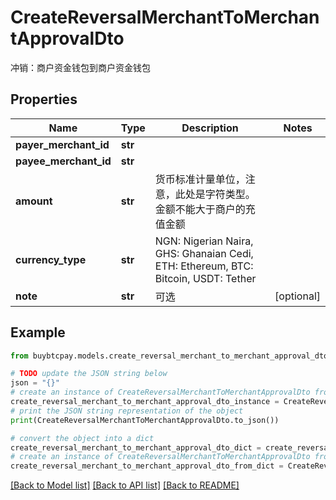 # CreateReversalMerchantToMerchantApprovalDto

冲销：商户资金钱包到商户资金钱包

## Properties

Name | Type | Description | Notes
------------ | ------------- | ------------- | -------------
**payer_merchant_id** | **str** |  | 
**payee_merchant_id** | **str** |  | 
**amount** | **str** | 货币标准计量单位，注意，此处是字符类型。金额不能大于商户的充值金额 | 
**currency_type** | **str** | NGN: Nigerian Naira, GHS: Ghanaian Cedi, ETH: Ethereum, BTC: Bitcoin, USDT: Tether | 
**note** | **str** | 可选 | [optional] 

## Example

```python
from buybtcpay.models.create_reversal_merchant_to_merchant_approval_dto import CreateReversalMerchantToMerchantApprovalDto

# TODO update the JSON string below
json = "{}"
# create an instance of CreateReversalMerchantToMerchantApprovalDto from a JSON string
create_reversal_merchant_to_merchant_approval_dto_instance = CreateReversalMerchantToMerchantApprovalDto.from_json(json)
# print the JSON string representation of the object
print(CreateReversalMerchantToMerchantApprovalDto.to_json())

# convert the object into a dict
create_reversal_merchant_to_merchant_approval_dto_dict = create_reversal_merchant_to_merchant_approval_dto_instance.to_dict()
# create an instance of CreateReversalMerchantToMerchantApprovalDto from a dict
create_reversal_merchant_to_merchant_approval_dto_from_dict = CreateReversalMerchantToMerchantApprovalDto.from_dict(create_reversal_merchant_to_merchant_approval_dto_dict)
```
[[Back to Model list]](../README.md#documentation-for-models) [[Back to API list]](../README.md#documentation-for-api-endpoints) [[Back to README]](../README.md)


